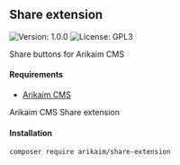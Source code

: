 ## Share extension
![Version: 1.0.0](https://img.shields.io/github/release/arikaim/share-extension.svg)
![License: GPL3](https://img.shields.io/badge/License-GPLv3-blue.svg)

Share buttons for Arikaim CMS

#### Requirements 
  * [Arikaim CMS](https://github.com/arikaim/arikaim)
  


Arikaim CMS Share extension


#### Installation

```sh
composer require arikaim/share-extension
```
